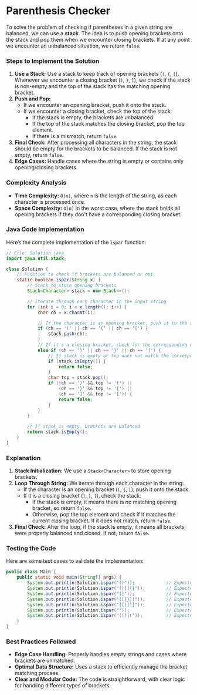 # Parenthesis Checker

To solve the problem of checking if parentheses in a given string are balanced, we can use a **stack**. The idea is to push opening brackets onto the stack and pop them when we encounter closing brackets. If at any point we encounter an unbalanced situation, we return `false`.

### Steps to Implement the Solution
1. **Use a Stack:** Use a stack to keep track of opening brackets (`(`, `{`, `[`). Whenever we encounter a closing bracket (`)`, `}`, `]`), we check if the stack is non-empty and the top of the stack has the matching opening bracket.
2. **Push and Pop:** 
   - If we encounter an opening bracket, push it onto the stack.
   - If we encounter a closing bracket, check the top of the stack:
     - If the stack is empty, the brackets are unbalanced.
     - If the top of the stack matches the closing bracket, pop the top element.
     - If there is a mismatch, return `false`.
3. **Final Check:** After processing all characters in the string, the stack should be empty for the brackets to be balanced. If the stack is not empty, return `false`.
4. **Edge Cases:** Handle cases where the string is empty or contains only opening/closing brackets.

### Complexity Analysis
- **Time Complexity:** `O(n)`, where `n` is the length of the string, as each character is processed once.
- **Space Complexity:** `O(n)` in the worst case, where the stack holds all opening brackets if they don't have a corresponding closing bracket.

### Java Code Implementation
Here’s the complete implementation of the `ispar` function:

```java
// File: Solution.java
import java.util.Stack;

class Solution {
    // Function to check if brackets are balanced or not.
    static boolean ispar(String x) {
        // Stack to store opening brackets
        Stack<Character> stack = new Stack<>();

        // Iterate through each character in the input string
        for (int i = 0; i < x.length(); i++) {
            char ch = x.charAt(i);

            // If the character is an opening bracket, push it to the stack
            if (ch == '(' || ch == '{' || ch == '[') {
                stack.push(ch);
            }
            // If it's a closing bracket, check for the corresponding opening bracket
            else if (ch == ')' || ch == '}' || ch == ']') {
                // If stack is empty or top does not match the corresponding opening bracket
                if (stack.isEmpty()) {
                    return false;
                }
                char top = stack.pop();
                if ((ch == ')' && top != '(') || 
                    (ch == '}' && top != '{') || 
                    (ch == ']' && top != '[')) {
                    return false;
                }
            }
        }

        // If stack is empty, brackets are balanced
        return stack.isEmpty();
    }
}
```

### Explanation
1. **Stack Initialization:** We use a `Stack<Character>` to store opening brackets.
2. **Loop Through String:** We iterate through each character in the string:
   - If the character is an opening bracket (`(`, `{`, `[`), push it onto the stack.
   - If it is a closing bracket (`)`, `}`, `]`), check the stack:
     - If the stack is empty, it means there is no matching opening bracket, so return `false`.
     - Otherwise, pop the top element and check if it matches the current closing bracket. If it does not match, return `false`.
3. **Final Check:** After the loop, if the stack is empty, it means all brackets were properly balanced and closed. If not, return `false`.

### Testing the Code
Here are some test cases to validate the implementation:

```java
public class Main {
    public static void main(String[] args) {
        System.out.println(Solution.ispar("()"));            // Expected: true
        System.out.println(Solution.ispar("()[]{}"));        // Expected: true
        System.out.println(Solution.ispar("(]"));            // Expected: false
        System.out.println(Solution.ispar("([{}])"));        // Expected: true
        System.out.println(Solution.ispar("{[(])}"));        // Expected: false
        System.out.println(Solution.ispar(""));              // Expected: true (empty string)
        System.out.println(Solution.ispar("((((("));         // Expected: false
    }
}
```

### Best Practices Followed
- **Edge Case Handling:** Properly handles empty strings and cases where brackets are unmatched.
- **Optimal Data Structure:** Uses a stack to efficiently manage the bracket matching process.
- **Clear and Modular Code:** The code is straightforward, with clear logic for handling different types of brackets.
